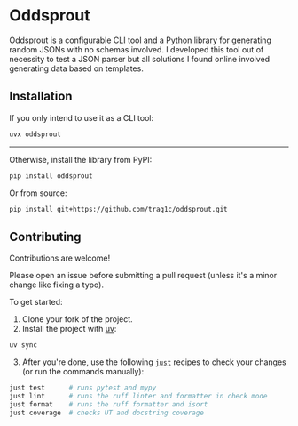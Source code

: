 # Oddsprout

Oddsprout is a configurable CLI tool and a Python library for generating random
JSONs with no schemas involved. I developed this tool out of necessity to test a
JSON parser but all solutions I found online involved generating data based on
templates.

## Installation
If you only intend to use it as a CLI tool:
```sh
uvx oddsprout
```

---

Otherwise, install the library from PyPI:
```sh
pip install oddsprout
```
Or from source:
```sh
pip install git+https://github.com/trag1c/oddsprout.git
```

## Contributing

Contributions are welcome!

Please open an issue before submitting a pull request (unless it's a minor
change like fixing a typo).

To get started:

1. Clone your fork of the project.
2. Install the project with [uv]:
```sh
uv sync
```
3. After you're done, use the following [`just`][just] recipes to check your
   changes (or run the commands manually):
```sh
just test      # runs pytest and mypy
just lint      # runs the ruff linter and formatter in check mode
just format    # runs the ruff formatter and isort
just coverage  # checks UT and docstring coverage
```

[uv]: https://docs.astral.sh/uv/
[just]: https://github.com/casey/just/

